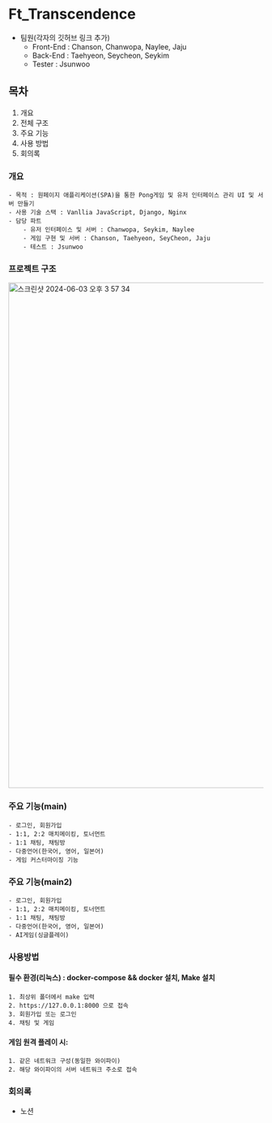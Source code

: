 # Ft_Transcendence
- 팀원(각자의 깃허브 링크 추가)
    - Front-End : Chanson, Chanwopa, Naylee, Jaju
    - Back-End : Taehyeon, Seycheon, Seykim
	- Tester : Jsunwoo

## 목차
1. 개요
2. 전체 구조
3. 주요 기능
4. 사용 방법
5. 회의록

### 개요
    - 목적 : 원페이지 애플리케이션(SPA)을 통한 Pong게임 및 유저 인터페이스 관리 UI 및 서버 만들기
    - 사용 기술 스택 : Vanllia JavaScript, Django, Nginx
    - 담당 파트
        - 유저 인터페이스 및 서버 : Chanwopa, Seykim, Naylee
        - 게임 구현 및 서버 : Chanson, Taehyeon, SeyCheon, Jaju
		- 테스트 : Jsunwoo

### 프로젝트 구조
<img width="996" alt="스크린샷 2024-06-03 오후 3 57 34" src="https://github.com/seyeon22222/ft_transcendence/assets/92151066/f93b6b42-2581-4b9d-a6f0-12574a7f9852">
</br>


### 주요 기능(main)
    - 로그인, 회원가입
    - 1:1, 2:2 매치메이킹, 토너먼트
    - 1:1 채팅, 채팅방
    - 다중언어(한국어, 영어, 일본어)
	- 게임 커스터마이징 기능

### 주요 기능(main2)
    - 로그인, 회원가입
    - 1:1, 2:2 매치메이킹, 토너먼트
    - 1:1 채팅, 채팅방
    - 다중언어(한국어, 영어, 일본어)
	- AI게임(싱글플레이)


### 사용방법
#### 필수 환경(리눅스) : docker-compose && docker 설치, Make 설치
    1. 최상위 폴더에서 make 입력
    2. https://127.0.0.1:8000 으로 접속
    3. 회원가입 또는 로그인
    4. 채팅 및 게임
#### 게임 원격 플레이 시:
	1. 같은 네트워크 구성(동일한 와이파이)
	2. 해당 와이파이의 서버 네트워크 주소로 접속


### 회의록
- <a herf = "https://www.notion.so/transcendence-38a8d3a157474c76ae3ac1600245f15f">노션
